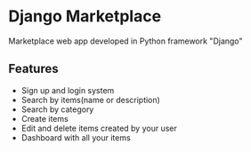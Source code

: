 # Django Marketplace

Marketplace web app developed in Python framework "Django"
## Features

- Sign up and login system
- Search by items(name or description)
- Search by category
- Create items
- Edit and delete items created by your user
- Dashboard with all your items